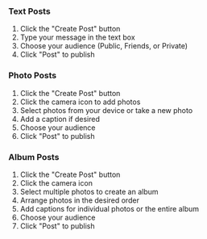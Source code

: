 ### Text Posts

1. Click the "Create Post" button
2. Type your message in the text box
3. Choose your audience (Public, Friends, or Private)
4. Click "Post" to publish

### Photo Posts

1. Click the "Create Post" button
2. Click the camera icon to add photos
3. Select photos from your device or take a new photo
4. Add a caption if desired
5. Choose your audience
6. Click "Post" to publish

### Album Posts

1. Click the "Create Post" button
2. Click the camera icon
3. Select multiple photos to create an album
4. Arrange photos in the desired order
5. Add captions for individual photos or the entire album
6. Choose your audience
7. Click "Post" to publish